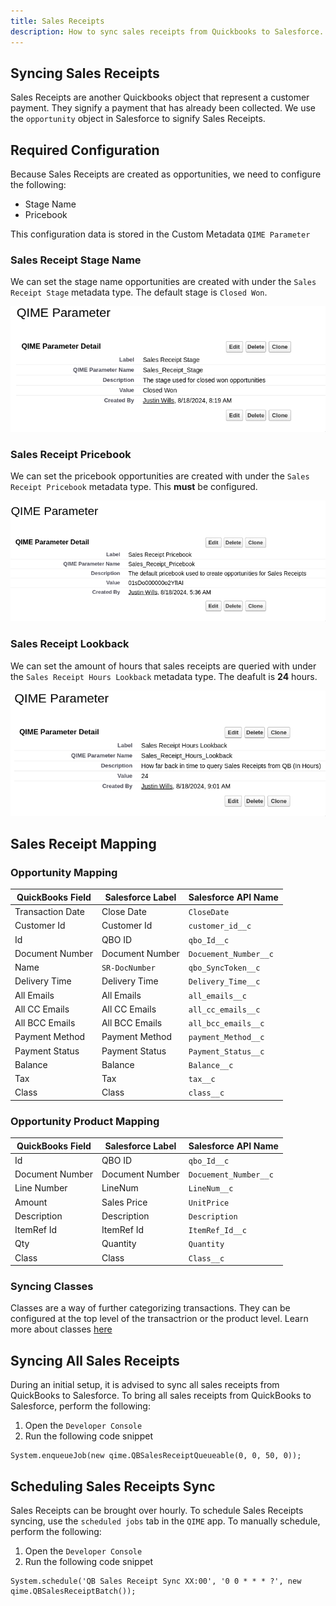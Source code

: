 ```yaml
---
title: Sales Receipts
description: How to sync sales receipts from Quickbooks to Salesforce.
---
```


## Syncing Sales Receipts

Sales Receipts are another Quickbooks object that represent a customer payment. They signify a payment that has already been collected. We use the `opportunity` object in Salesforce to signify Sales Receipts.

## Required Configuration

Because Sales Receipts are created as opportunities, we need to configure the following:

- Stage Name
- Pricebook

This configuration data is stored in the Custom Metadata `QIME Parameter`

### Sales Receipt Stage Name

We can set the stage name opportunities are created with under the `Sales Receipt Stage` metadata type. The default stage is `Closed Won`.

![Sales Receipt Stage Mapping](../../../assets/sales-receipts/stage-name.png)

### Sales Receipt Pricebook

We can set the pricebook opportunities are created with under the `Sales Receipt Pricebook` metadata type. This **must** be configured.

![Sales Receipt Pricebook](../../../assets/sales-receipts/pricebook.png)

### Sales Receipt Lookback

We can set the amount of hours that sales receipts are queried with under the `Sales Receipt Hours Lookback` metadata type. The deafult is **24** hours.

![Sales Receipt Lookback](../../../assets/sales-receipts/sr-lookback.png)

## Sales Receipt Mapping

### Opportunity Mapping

| QuickBooks Field | Salesforce Label | Salesforce API Name   |
| ---------------- | ---------------- | --------------------- |
| Transaction Date | Close Date       | `CloseDate`           |
| Customer Id      | Customer Id      | `customer_id__c`      |
| Id               | QBO ID           | `qbo_Id__c`           |
| Document Number  | Document Number  | `Docuement_Number__c` |
| Name             | `SR-DocNumber`   | `qbo_SyncToken__c`    |
| Delivery Time    | Delivery Time    | `Delivery_Time__c`    |
| All Emails       | All Emails       | `all_emails__c`       |
| All CC Emails    | All CC Emails    | `all_cc_emails__c`    |
| All BCC Emails   | All BCC Emails   | `all_bcc_emails__c`   |
| Payment Method   | Payment Method   | `payment_Method__c`   |
| Payment Status   | Payment Status   | `Payment_Status__c`   |
| Balance          | Balance          | `Balance__c`          |
| Tax              | Tax              | `tax__c`              |
| Class            | Class            | `class__c`            |

### Opportunity Product Mapping

| QuickBooks Field | Salesforce Label | Salesforce API Name   |
| ---------------- | ---------------- | --------------------- |
| Id               | QBO ID           | `qbo_Id__c`           |
| Document Number  | Document Number  | `Docuement_Number__c` |
| Line Number      | LineNum          | `LineNum__c`          |
| Amount           | Sales Price      | `UnitPrice`           |
| Description      | Description      | `Description`         |
| ItemRef Id       | ItemRef Id       | `ItemRef_Id__c`       |
| Qty              | Quantity         | `Quantity`            |
| Class            | Class            | `Class__c`            |

### Syncing Classes

Classes are a way of further categorizing transactions. They can be configured at the top level of the transactrion or the product level. Learn more about classes [here](https://quickbooks.intuit.com/learn-support/en-us/help-article/class-list/create-manage-classes-quickbooks-online/L1QzEOUxM_US_en_US)

## Syncing All Sales Receipts

During an initial setup, it is advised to sync all sales receipts from QuickBooks to Salesforce. To bring all sales receipts from QuickBooks to Salesforce, perform the following:

1. Open the `Developer Console`
2. Run the following code snippet

```apex
System.enqueueJob(new qime.QBSalesReceiptQueueable(0, 0, 50, 0));
```

## Scheduling Sales Receipts Sync

Sales Receipts can be brought over hourly. To schedule Sales Receipts syncing, use the `scheduled jobs` tab in the `QIME` app. To manually schedule, perform the following:

1. Open the `Developer Console`
2. Run the following code snippet

```apex
System.schedule('QB Sales Receipt Sync XX:00', '0 0 * * * ?', new qime.QBSalesReceiptBatch());
```
